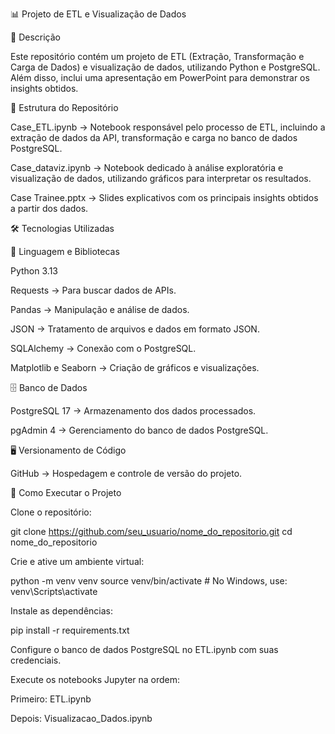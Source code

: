 📊 Projeto de ETL e Visualização de Dados

📌 Descrição

Este repositório contém um projeto de ETL (Extração, Transformação e Carga de Dados) e visualização de dados, utilizando Python e PostgreSQL. Além disso, inclui uma apresentação em PowerPoint para demonstrar os insights obtidos.

📂 Estrutura do Repositório

Case_ETL.ipynb → Notebook responsável pelo processo de ETL, incluindo a extração de dados da API, transformação e carga no banco de dados PostgreSQL.

Case_dataviz.ipynb → Notebook dedicado à análise exploratória e visualização de dados, utilizando gráficos para interpretar os resultados.

Case Trainee.pptx → Slides explicativos com os principais insights obtidos a partir dos dados.

🛠️ Tecnologias Utilizadas

📌 Linguagem e Bibliotecas

Python 3.13

Requests → Para buscar dados de APIs.

Pandas → Manipulação e análise de dados.

JSON → Tratamento de arquivos e dados em formato JSON.

SQLAlchemy → Conexão com o PostgreSQL.

Matplotlib e Seaborn → Criação de gráficos e visualizações.

🗄️ Banco de Dados

PostgreSQL 17 → Armazenamento dos dados processados.

pgAdmin 4 → Gerenciamento do banco de dados PostgreSQL.

🖥️ Versionamento de Código

GitHub → Hospedagem e controle de versão do projeto.

🚀 Como Executar o Projeto

Clone o repositório:

git clone https://github.com/seu_usuario/nome_do_repositorio.git
cd nome_do_repositorio

Crie e ative um ambiente virtual:

python -m venv venv
source venv/bin/activate  # No Windows, use: venv\Scripts\activate

Instale as dependências:

pip install -r requirements.txt

Configure o banco de dados PostgreSQL no ETL.ipynb com suas credenciais.

Execute os notebooks Jupyter na ordem:

Primeiro: ETL.ipynb

Depois: Visualizacao_Dados.ipynb
